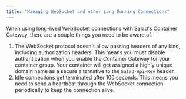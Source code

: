 ```yaml
---
title: "Managing WebSocket and other Long Running Connections"
---
```


When using long-lived WebSocket connections with Salad's Container Gateway, there are a couple things you need to be aware of.

1. The WebSocket protocol doesn't allow passing headers of any kind, including authorization headers. This means you must disable authentication when you enable the Container Gateway for your container group. Your container will get assigned a highly unique domain name as a secure alternative to the `Salad-Api-Key` header.
2. Idle connections get terminated after 100 seconds. This means you need to send a heartbeat through the WebSocket connection periodically to keep the connection alive.
